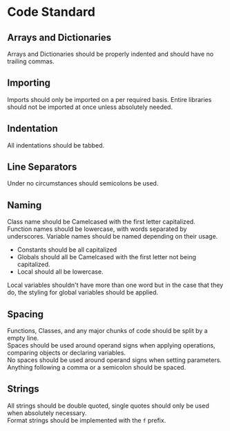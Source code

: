 # Code Standard

## Arrays and Dictionaries
Arrays and Dictionaries should be properly indented and should have no trailing commas.

## Importing
Imports should only be imported on a per required basis. Entire libraries should not be imported at once unless absolutely needed.

## Indentation
All indentations should be tabbed.

## Line Separators
Under no circumstances should semicolons be used.

## Naming
Class name should be Camelcased with the first letter capitalized.\
Function names should be lowercase, with words separated by underscores.
Variable names should be named depending on their usage.
- Constants should be all capitalized
- Globals should all be Camelcased with the first letter not being capitalized.
- Local should all be lowercase.

Local variables shouldn't have more than one word but in the case that they do, the styling for global variables should be applied.

## Spacing
Functions, Classes, and any major chunks of code should be split by a empty line.\
Spaces should be used around operand signs when applying operations, comparing objects or declaring variables.\
No spaces should be used around operand signs when setting parameters.\
Anything following a comma or a semicolon should be spaced.

## Strings
All strings should be double quoted, single quotes should only be used when absolutely necessary.\
Format strings should be implemented with the `f` prefix.